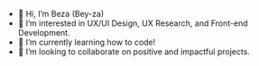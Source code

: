 - 👋 Hi, I’m Beza (Bey-za)
- 👀 I’m interested in UX/UI Design, UX Research, and Front-end Development. 
- 🌱 I’m currently learning how to code! 
- 💞️ I’m looking to collaborate on positive and impactful projects. 

<!---
bezaabraha/bezaabraha is a ✨ special ✨ repository because its `README.md` (this file) appears on your GitHub profile.
You can click the Preview link to take a look at your changes.
--->
